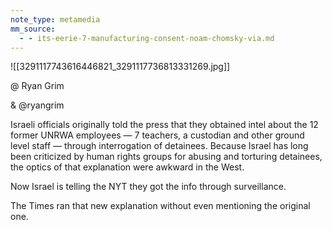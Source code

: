 ```yaml
---
note_type: metamedia
mm_source:
  - - its-eerie-7-manufacturing-consent-noam-chomsky-via.md
---
```


![[3291117743616446821_3291117736813331269.jpg]]

@ Ryan Grim

& @ryangrim

Israeli officials originally told the press that they
obtained intel about the 12 former UNRWA
employees — 7 teachers, a custodian and other
ground level staff — through interrogation of
detainees. Because Israel has long been
criticized by human rights groups for abusing
and torturing detainees, the optics of that
explanation were awkward in the West.

Now Israel is telling the NYT they got the info
through surveillance.

The Times ran that new explanation without
even mentioning the original one.

